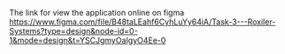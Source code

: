 The link for view the application online on figma https://www.figma.com/file/B48taLEahf6CyhLuYy64iA/Task-3---Roxiler-Systems?type=design&node-id=0-1&mode=design&t=YSCJgmyOaIgyO4Ee-0
